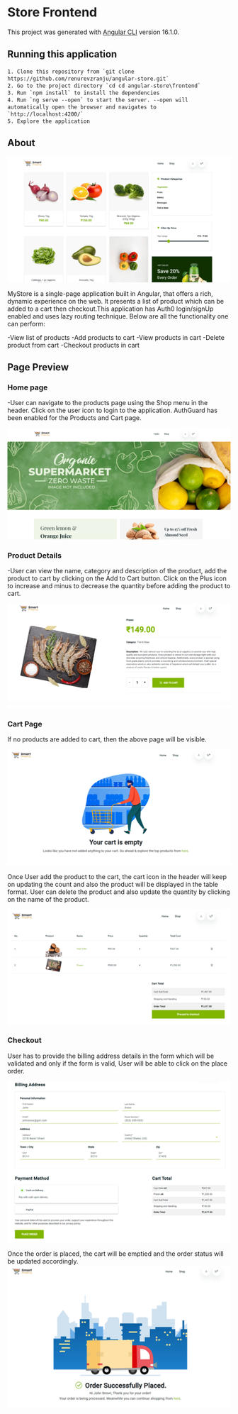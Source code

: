 # Store Frontend

This project was generated with [Angular CLI](https://github.com/angular/angular-cli) version 16.1.0.

## Running this application
    1. Clone this repository from `git clone https://github.com/renurevzranju/angular-store.git`
    2. Go to the project directory `cd cd angular-store\frontend`
    3. Run `npm install` to install the dependencies
    4. Run `ng serve --open` to start the server. --open will automatically open the browser and navigates to `http://localhost:4200/`
    5. Explore the application

## About
!['product list'](../frontend/src/assets/images/readme/productspage.png)

MyStore is a single-page application built in Angular, that offers a rich, dynamic experience on the web. It presents a list of product which can be added to a cart then checkout.This application has Auth0 login/signUp enabled and uses lazy routing technique. Below are all the functionality one can perform:

-View list of products
-Add products to cart
-View products in cart
-Delete product from cart
-Checkout products in cart

## Page Preview
### Home page
-User can navigate to the products page using the Shop menu in the header. Click on the user icon to login to the application. AuthGuard has been enabled for the Products and Cart page.

!['home page'](../frontend/src/assets/images/readme/homepage.png)

### Product Details
-User can view the name, category and description of the product, add the product to cart by clicking on the Add to Cart button. Click on the Plus icon to increase and minus to decrease the quantity before adding the product to cart.

!['product details'](../frontend/src/assets/images/readme/productdetails.png)

### Cart Page
If no products are added to cart, then the above page will be visible.

!['empty cart'](../frontend/src/assets/images/readme/emptycart.png)

Once User add the product to the cart, the cart icon in the header will keep on updating the count and also the product will be displayed in the table format. User can delete the product and also update the quantity by clicking on the name of the product.

!['cart'](../frontend/src/assets/images/readme/cartpage.png)

### Checkout
User has to provide the billing address details in the form which will be validated and only if the form is valid, User will be able to click on the place order.

!['checkout'](../frontend/src/assets/images/readme/checkoutpage.png)

Once the order is placed, the cart will be emptied and the order status will be updated accordingly.
!['place order'](../frontend/src/assets/images/readme/orderplaced.png)

